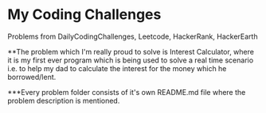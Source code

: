 # My Coding Challenges
Problems from DailyCodingChallenges, Leetcode, HackerRank, HackerEarth

**The problem which I'm really proud to solve is Interest Calculator, where it is my first ever program which is being used to solve a real time scenario i.e. to help my dad to calculate the interest for the money which he borrowed/lent.

***Every problem folder consists of it's own README.md file where the problem description is mentioned.

